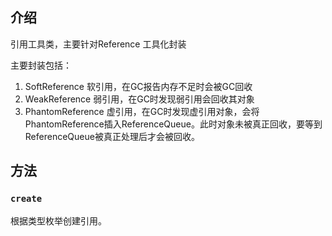 ## 介绍

引用工具类，主要针对Reference 工具化封装

主要封装包括： 

1. SoftReference 软引用，在GC报告内存不足时会被GC回收
2. WeakReference 弱引用，在GC时发现弱引用会回收其对象
3. PhantomReference 虚引用，在GC时发现虚引用对象，会将PhantomReference插入ReferenceQueue。此时对象未被真正回收，要等到ReferenceQueue被真正处理后才会被回收。

## 方法

### `create`

根据类型枚举创建引用。